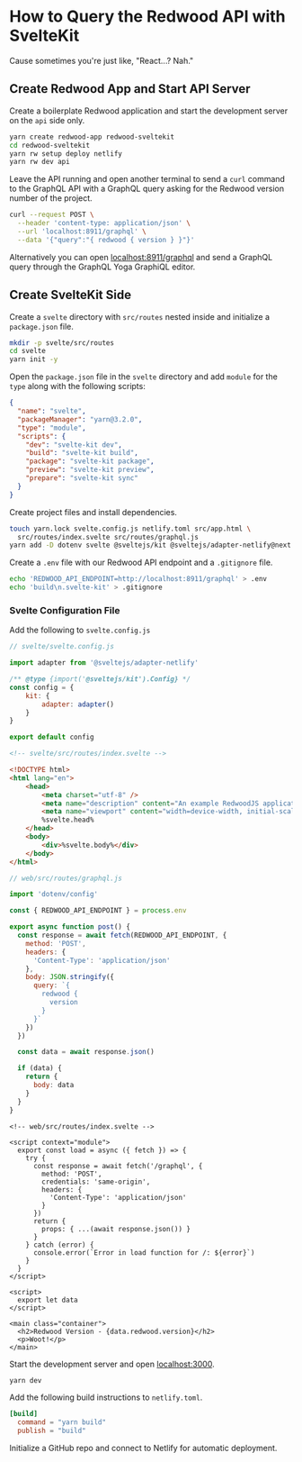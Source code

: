 # How to Query the Redwood API with SvelteKit

Cause sometimes you're just like, "React...? Nah."

## Create Redwood App and Start API Server

Create a boilerplate Redwood application and start the development server on the `api` side only.

```bash
yarn create redwood-app redwood-sveltekit
cd redwood-sveltekit
yarn rw setup deploy netlify
yarn rw dev api
```

Leave the API running and open another terminal to send a `curl` command to the GraphQL API with a GraphQL query asking for the Redwood version number of the project.

```bash
curl --request POST \
  --header 'content-type: application/json' \
  --url 'localhost:8911/graphql' \
  --data '{"query":"{ redwood { version } }"}'
```

Alternatively you can open [localhost:8911/graphql](http://localhost:8911/graphql) and send a GraphQL query through the GraphQL Yoga GraphiQL editor.

## Create SvelteKit Side

Create a `svelte` directory with `src/routes` nested inside and initialize a `package.json` file.

```bash
mkdir -p svelte/src/routes
cd svelte
yarn init -y
```

Open the `package.json` file in the `svelte` directory and add `module` for the `type` along with the following scripts:

```json
{
  "name": "svelte",
  "packageManager": "yarn@3.2.0",
  "type": "module",
  "scripts": {
    "dev": "svelte-kit dev",
    "build": "svelte-kit build",
    "package": "svelte-kit package",
    "preview": "svelte-kit preview",
    "prepare": "svelte-kit sync"
  }
}
```

Create project files and install dependencies.

```bash
touch yarn.lock svelte.config.js netlify.toml src/app.html \
  src/routes/index.svelte src/routes/graphql.js
yarn add -D dotenv svelte @sveltejs/kit @sveltejs/adapter-netlify@next
```

Create a `.env` file with our Redwood API endpoint and a `.gitignore` file.

```bash
echo 'REDWOOD_API_ENDPOINT=http://localhost:8911/graphql' > .env
echo 'build\n.svelte-kit' > .gitignore
```

### Svelte Configuration File

Add the following to `svelte.config.js`

```js
// svelte/svelte.config.js

import adapter from '@sveltejs/adapter-netlify'

/** @type {import('@sveltejs/kit').Config} */
const config = {
	kit: {
		adapter: adapter()
	}
}

export default config
```

```html
<!-- svelte/src/routes/index.svelte -->

<!DOCTYPE html>
<html lang="en">
	<head>
		<meta charset="utf-8" />
		<meta name="description" content="An example RedwoodJS application with a SvelteKit frontend" />
		<meta name="viewport" content="width=device-width, initial-scale=1" />
		%svelte.head%
	</head>
	<body>
		<div>%svelte.body%</div>
	</body>
</html>
```

```js
// web/src/routes/graphql.js

import 'dotenv/config'

const { REDWOOD_API_ENDPOINT } = process.env

export async function post() {
  const response = await fetch(REDWOOD_API_ENDPOINT, {
    method: 'POST',
    headers: {
      'Content-Type': 'application/json'
    },
    body: JSON.stringify({
      query: `{
        redwood {
          version
        }
      }`
    })
  })

  const data = await response.json()

  if (data) {
    return {
      body: data
    }
  }
}
```

```svelte
<!-- web/src/routes/index.svelte -->

<script context="module">
  export const load = async ({ fetch }) => {
    try {
      const response = await fetch('/graphql', {
        method: 'POST',
        credentials: 'same-origin',
        headers: {
          'Content-Type': 'application/json'
        }
      })
      return {
        props: { ...(await response.json()) }
      }
    } catch (error) {
      console.error(`Error in load function for /: ${error}`)
    }
  }
</script>

<script>
  export let data
</script>

<main class="container">
  <h2>Redwood Version - {data.redwood.version}</h2>
  <p>Woot!</p>
</main>
```

Start the development server and open [localhost:3000](http://localhost:3000).

```bash
yarn dev
```

Add the following build instructions to `netlify.toml`.

```toml
[build]
  command = "yarn build"
  publish = "build"
```

Initialize a GitHub repo and connect to Netlify for automatic deployment.

